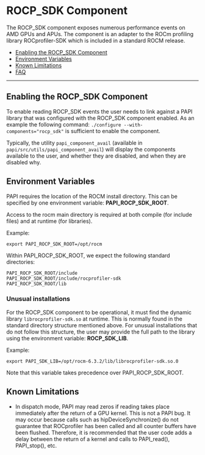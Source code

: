 # ROCP\_SDK Component

The ROCP\_SDK component exposes numerous performance events on AMD GPUs and APUs.
The component is an adapter to the ROCm profiling library ROCprofiler-SDK which is included in a standard ROCM release.

* [Enabling the ROCP\_SDK Component](#enabling-the-rocm-component)
* [Environment Variables](#environment-variables)
* [Known Limitations](#known-limitations)
* [FAQ](#faq)
***
## Enabling the ROCP\_SDK Component
    
To enable reading ROCP\_SDK events the user needs to link against a PAPI library that was configured with the ROCP\_SDK component enabled. As an example the following command: `./configure --with-components="rocp_sdk"` is sufficient to enable the component.

Typically, the utility `papi_component_avail` (available in `papi/src/utils/papi_component_avail`) will display the components available to the user, and whether they are disabled, and when they are disabled why.

## Environment Variables

PAPI requires the location of the ROCM install directory. This can be
specified by one environment variable: **PAPI\_ROCP\_SDK\_ROOT**.
    
Access to the rocm main directory is required at both compile (for include
files) and at runtime (for libraries).
            
Example:
 
    export PAPI_ROCP_SDK_ROOT=/opt/rocm

Within PAPI\_ROCP\_SDK\_ROOT, we expect the following standard directories:

    PAPI_ROCP_SDK_ROOT/include
    PAPI_ROCP_SDK_ROOT/include/rocprofiler-sdk
    PAPI_ROCP_SDK_ROOT/lib

### Unusual installations

For the ROCP\_SDK component to be operational, it must find the dynamic library `librocprofiler-sdk.so` at runtime. This is normally found in the standard directory structure mentioned above. For unusual installations that do not follow this structure, the user may provide the full path to the library using the environment variable: **ROCP\_SDK\_LIB**.

Example:

    export PAPI_SDK_LIB=/opt/rocm-6.3.2/lib/librocprofiler-sdk.so.0

Note that this variable takes precedence over PAPI\_ROCP\_SDK\_ROOT.

## Known Limitations

* In dispatch mode, PAPI may read zeros if reading takes place immediately after the return of a GPU kernel. This is not a PAPI bug. It may occur because calls such as hipDeviceSynchronize() do not guarantee that ROCprofiler has been called and all counter buffers have been flushed.  Therefore, it is recommended that the user code adds a delay between the return of a kernel and calls to PAPI_read(), PAPI_stop(), etc.
